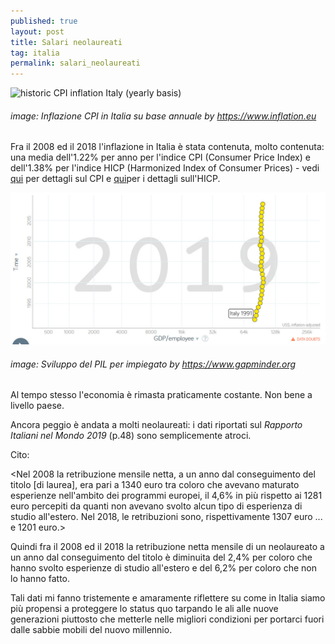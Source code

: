 ```yaml
---
published: true
layout: post
title: Salari neolaureati 
tag: italia 
permalink: salari_neolaureati
---
```


<img src="https://www.inflation.eu/images/charts/infl-chart-3-1-39.jpg" alt="historic CPI inflation Italy (yearly basis)" width="600"/>

###### image: Inflazione CPI in Italia su base annuale by https://www.inflation.eu 

Fra il 2008 ed il 2018 l'inflazione in Italia è stata contenuta, molto contenuta: una media dell'1.22% per anno per l'indice CPI (Consumer Price Index) e dell'1.38% per l'indice HICP (Harmonized Index of Consumer Prices) - vedi [qui](https://www.inflation.eu/inflation-rates/italy/historic-inflation/cpi-inflation-italy.aspx) per dettagli sul CPI e [qui](https://www.inflation.eu/inflation-rates/italy/historic-inflation/hicp-inflation-italy.aspx)per i dettagli sull'HICP.

<img src="/images/gdp_ita.jpg" alt="historic GDP per employee" width="600"/>

###### image: Sviluppo del PIL per impiegato by https://www.gapminder.org

Al tempo stesso l'economia è rimasta praticamente costante.
Non bene a livello paese.

Ancora peggio è andata a molti neolaureati: i dati riportati sul *Rapporto Italiani nel Mondo 2019* (p.48) sono semplicemente atroci.

Cito:

<Nel 2008 la retribuzione mensile netta, a un anno dal conseguimento del titolo [di laurea], era pari a 1340 euro tra coloro che avevano maturato esperienze nell'ambito dei programmi europei, il 4,6% in più rispetto ai 1281 euro percepiti da quanti non avevano svolto alcun tipo di esperienza di studio all'estero. Nel 2018, le retribuzioni sono, rispettivamente 1307 euro ... e 1201 euro.>

Quindi fra il 2008 ed il 2018 la retribuzione netta mensile di un neolaureato a un anno dal conseguimento del titolo è diminuita del 2,4% per coloro che hanno svolto esperienze di studio all'estero e del 6,2% per coloro che non lo hanno fatto.

Tali dati mi fanno tristemente e amaramente riflettere su come in Italia siamo più propensi a proteggere lo status quo tarpando le ali alle nuove generazioni piuttosto che metterle nelle migliori condizioni per portarci fuori dalle sabbie mobili del nuovo millennio.